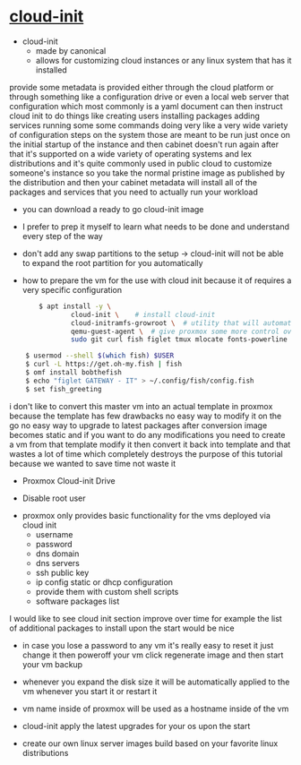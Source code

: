 [cloud-init](https://cloud-init.io/)
===
* cloud-init
    + made by canonical
    + allows for customizing cloud instances or any linux system that has it installed


provide some metadata is provided either through the cloud platform or through something like a configuration drive or even a local web server that configuration which most commonly is a yaml document can then instruct cloud init to do things like creating users installing packages adding services running some some commands doing very like a very wide variety of configuration steps on the system those are meant to be run just once on the initial startup of the instance and then cabinet doesn't run again after that it's supported on a wide variety of operating systems and lex distributions and it's quite commonly used in public cloud to customize someone's instance so you take the normal pristine image as published by the distribution and then your cabinet metadata will install all of the packages and services that you need to actually run your workload




- you can download a ready to go cloud-init image
- I prefer to prep it myself to learn what needs to be done and understand every step of the way

- don't add any swap partitions to the setup -> cloud-init will not be able to expand the root partition for you automatically




- how to prepare the vm for the use with cloud init because it of requires a very specific configuration 
    ```bash
        $ apt install -y \
                cloud-init \    # install cloud-init
                cloud-initramfs-growroot \  # utility that will automatically expand your root partition
                qemu-guest-agent \  # give proxmox some more control over the vm like graceful shutdown and read the ip addresses of the system
                sudo git curl fish figlet tmux mlocate fonts-powerline resolvconf htop iftop bmon net-tools dnsutils gnupg2 ntpdate
    ```



```bash
    $ usermod --shell $(which fish) $USER
    $ curl -L https://get.oh-my.fish | fish
    $ omf install bobthefish
    $ echo "figlet GATEWAY - IT" > ~/.config/fish/config.fish
    $ set fish_greeting
```


i don't like to convert this master vm into an actual template in proxmox because the template has few drawbacks no easy way to modify it on the go no easy way to upgrade to latest packages after conversion image becomes static and if you want to do any modifications you need to create a vm from that template modify it then convert it back into template and that wastes a lot of time which completely destroys the purpose of this tutorial because we wanted to save time not waste it

- Proxmox Cloud-init Drive


- Disable root user






* proxmox only provides basic functionality for the vms deployed via cloud init
    - username
    - password
    - dns domain
    - dns servers
    - ssh public key
    - ip config static or dhcp configuration
    - provide them with custom shell scripts
    - software packages list

I would like to see cloud init section improve over time for example the list of additional packages to install upon the start would be nice
    
- in case you lose a password to any vm it's really easy to reset it just change it then poweroff your vm click regenerate image and then start your vm backup

- whenever you expand the disk size it will be automatically applied to the vm whenever you start it or restart it
- vm name inside of proxmox will be used as a hostname inside of the vm
- cloud-init apply the latest upgrades for your os upon the start












- create our own linux server images build based on your favorite linux distributions